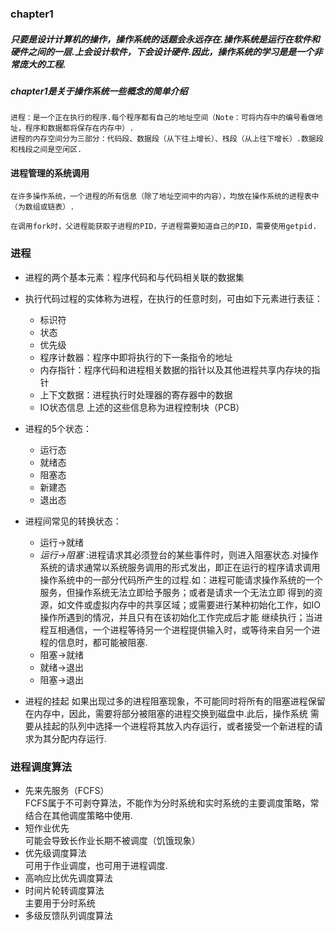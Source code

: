 ### chapter1
##### 只要是设计计算机的操作，操作系统的话题会永远存在.操作系统是运行在软件和硬件之间的一层.上会设计软件，下会设计硬件.因此，操作系统的学习是是一个非常庞大的工程.
##### chapter1是关于操作系统一些概念的简单介绍 
    进程：是一个正在执行的程序.每个程序都有自己的地址空间（Note：可将内存中的编号看做地址，程序和数据都将保存在内存中）.
    进程的内存空间分为三部分：代码段、数据段（从下往上增长）、栈段（从上往下增长）.数据段和栈段之间是空闲区.
    
#### 进程管理的系统调用    
    在许多操作系统，一个进程的所有信息（除了地址空间中的内容），均放在操作系统的进程表中（为数组或链表）.
    
    在调用fork时，父进程能获取子进程的PID，子进程需要知道自己的PID，需要使用getpid.

### 进程
- 进程的两个基本元素：程序代码和与代码相关联的数据集
- 执行代码过程的实体称为进程，在执行的任意时刻，可由如下元素进行表征：
    - 标识符
    - 状态
    - 优先级
    - 程序计数器：程序中即将执行的下一条指令的地址
    - 内存指针：程序代码和进程相关数据的指针以及其他进程共享内存块的指针
    - 上下文数据：进程执行时处理器的寄存器中的数据
    - IO状态信息
上述的这些信息称为进程控制块（PCB）

    
- 进程的5个状态：
    - 运行态
    - 就绪态
    - 阻塞态
    - 新建态
    - 退出态
- 进程间常见的转换状态：
    - 运行->就绪
    - *运行->阻塞* :进程请求其必须登台的某些事件时，则进入阻塞状态.对操作系统的请求通常以系统服务调用的形式发出，即正在运行的程序请求调用
    操作系统中的一部分代码所产生的过程.如：进程可能请求操作系统的一个服务，但操作系统无法立即给予服务；或者是请求一个无法立即
    得到的资源，如文件或虚拟内存中的共享区域；或需要进行某种初始化工作，如IO操作所遇到的情况，并且只有在该初始化工作完成后才能
    继续执行；当进程互相通信，一个进程等待另一个进程提供输入时，或等待来自另一个进程的信息时，都可能被阻塞.
    - 阻塞->就绪
    - 就绪->退出
    - 阻塞->退出

- 进程的挂起
如果出现过多的进程阻塞现象，不可能同时将所有的阻塞进程保留在内存中，因此，需要将部分被阻塞的进程交换到磁盘中.此后，操作系统
需要从挂起的队列中选择一个进程将其放入内存运行，或者接受一个新进程的请求为其分配内存运行.

### 进程调度算法
- 先来先服务（FCFS）<br>
FCFS属于不可剥夺算法，不能作为分时系统和实时系统的主要调度策略，常结合在其他调度策略中使用.
- 短作业优先<br>
可能会导致长作业长期不被调度（饥饿现象）
- 优先级调度算法<br>
可用于作业调度，也可用于进程调度.
- 高响应比优先调度算法
- 时间片轮转调度算法<br>
主要用于分时系统
- 多级反馈队列调度算法



















